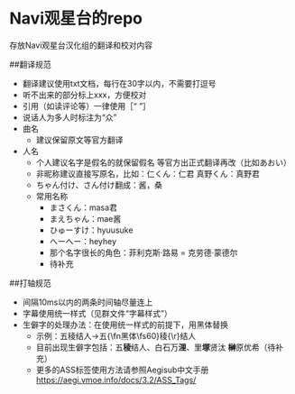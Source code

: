 # Navi观星台的repo
存放Navi观星台汉化组的翻译和校对内容

##翻译规范
- 翻译建议使用txt文档，每行在30字以内，不需要打逗号
- 听不出来的部分标上xxx，方便校对
- 引用（如读评论等）一律使用［“ ”］
- 说话人为多人时标注为“众”
- 曲名
	- 建议保留原文等官方翻译
- 人名
	- 个人建议名字是假名的就保留假名 等官方出正式翻译再改（比如あおい）
	- 非昵称建议直接写原名，比如：仁くん：仁君 	真野くん：真野君
	- ちゃん付け、さん付け翻成：酱，桑
	- 常用名称
		- まさくん：masa君
		- まえちゃん：mae酱
		- ひゅーすけ：hyuusuke
		- へーへー：heyhey
		- 那个名字很长的角色：菲利克斯·路易 = 克劳德·蒙德尔
		- 待补充


##打轴规范
- 间隔10ms以内的两条时间轴尽量连上
- 字幕使用统一样式（见群文件“字幕样式”）
- 生僻字的处理办法：在使用统一样式的前提下，用黑体替换
	- 示例：五稜结人→五{\fn黑体\fs60}稜{\r}结人
	- 目前出现生僻字包括：五**稜**结人、白石万**浬**、里**塚**贤汰 **榊**原优希（待补充）
	- 更多的ASS标签使用方法请参照Aegisub中文手册 https://aegi.vmoe.info/docs/3.2/ASS_Tags/
